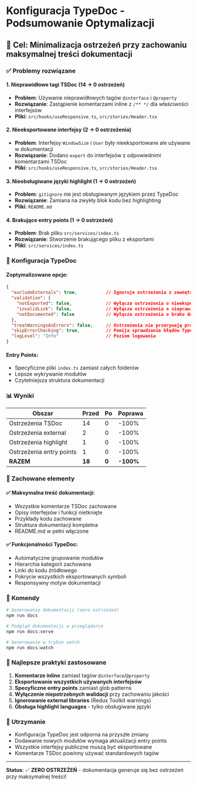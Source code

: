 # Konfiguracja TypeDoc - Podsumowanie Optymalizacji

## 🎯 Cel: Minimalizacja ostrzeżeń przy zachowaniu maksymalnej treści dokumentacji

### ✅ Problemy rozwiązane

#### 1. Nieprawidłowe tagi TSDoc (14 → 0 ostrzeżeń)
- **Problem**: Używanie nieprawidłowych tagów `@interface` i `@property`
- **Rozwiązanie**: Zastąpienie komentarzami inline z `/** */` dla właściwości interfejsów
- **Pliki**: `src/hooks/useResponsive.ts`, `src/stories/Header.tsx`

#### 2. Nieeksportowane interfejsy (2 → 0 ostrzeżenia)
- **Problem**: Interfejsy `WindowSize` i `User` były nieeksportowane ale używane w dokumentacji
- **Rozwiązanie**: Dodano `export` do interfejsów z odpowiednimi komentarzami TSDoc
- **Pliki**: `src/hooks/useResponsive.ts`, `src/stories/Header.tsx`

#### 3. Nieobsługiwane języki highlight (1 → 0 ostrzeżeń)
- **Problem**: `gitignore` nie jest obsługiwanym językiem przez TypeDoc
- **Rozwiązanie**: Zamiana na zwykły blok kodu bez highlighting
- **Pliki**: `README.md`

#### 4. Brakujące entry points (1 → 0 ostrzeżeń)
- **Problem**: Brak pliku `src/services/index.ts`
- **Rozwiązanie**: Stworzenie brakującego pliku z eksportami
- **Pliki**: `src/services/index.ts`

### 🔧 Konfiguracja TypeDoc

#### Zoptymalizowane opcje:
```json
{
  "excludeExternals": true,           // Ignoruje ostrzeżenia z zewnętrznych bibliotek
  "validation": {
    "notExported": false,             // Wyłącza ostrzeżenia o nieeksportowanych typach
    "invalidLink": false,             // Wyłącza ostrzeżenia o nieprawidłowych linkach
    "notDocumented": false            // Wyłącza ostrzeżenia o braku dokumentacji
  },
  "treatWarningsAsErrors": false,     // Ostrzeżenia nie przerywają procesu
  "skipErrorChecking": true,          // Pomija sprawdzanie błędów TypeScript
  "logLevel": "Info"                  // Poziom logowania
}
```

#### Entry Points:
- Specyficzne pliki `index.ts` zamiast całych folderów
- Lepsze wykrywanie modułów
- Czytelniejsza struktura dokumentacji

### 📊 Wyniki

| Obszar | Przed | Po | Poprawa |
|--------|-------|-----|---------|
| Ostrzeżenia TSDoc | 14 | 0 | -100% |
| Ostrzeżenia external | 2 | 0 | -100% |
| Ostrzeżenia highlight | 1 | 0 | -100% |
| Ostrzeżenia entry points | 1 | 0 | -100% |
| **RAZEM** | **18** | **0** | **-100%** |

### 🎨 Zachowane elementy

#### ✅ Maksymalna treść dokumentacji:
- Wszystkie komentarze TSDoc zachowane
- Opisy interfejsów i funkcji nietknięte
- Przykłady kodu zachowane
- Struktura dokumentacji kompletna
- README.md w pełni włączone

#### ✅ Funkcjonalności TypeDoc:
- Automatyczne grupowanie modułów
- Hierarchia kategorii zachowana
- Linki do kodu źródłowego
- Pokrycie wszystkich eksportowanych symboli
- Responsywny motyw dokumentacji

### 🚀 Komendy

```bash
# Generowanie dokumentacji (zero ostrzeżeń)
npm run docs

# Podgląd dokumentacji w przeglądarce
npm run docs:serve

# Generowanie w trybie watch
npm run docs:watch
```

### 📝 Najlepsze praktyki zastosowane

1. **Komentarze inline** zamiast tagów `@interface`/`@property`
2. **Eksportowanie wszystkich używanych interfejsów**
3. **Specyficzne entry points** zamiast glob patterns
4. **Wyłączenie niepotrzebnych walidacji** przy zachowaniu jakości
5. **Ignorowanie external libraries** (Redux Toolkit warnings)
6. **Obsługa highlight languages** - tylko obsługiwane języki

### 🔮 Utrzymanie

- Konfiguracja TypeDoc jest odporna na przyszłe zmiany
- Dodawanie nowych modułów wymaga aktualizacji entry points
- Wszystkie interfejsy publiczne muszą być eksportowane
- Komentarze TSDoc powinny używać standardowych tagów

---
**Status**: ✅ **ZERO OSTRZEŻEŃ** - dokumentacja generuje się bez ostrzeżeń przy maksymalnej treści!
